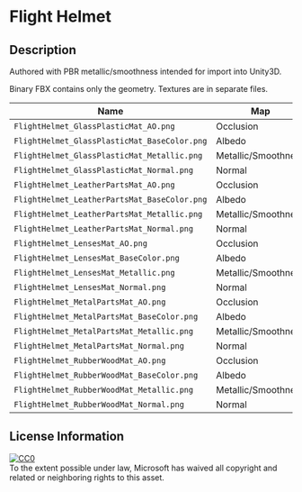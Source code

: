 # Flight Helmet

## Description

Authored with PBR metallic/smoothness intended for import into Unity3D.

Binary FBX contains only the geometry. Textures are in separate files.

|Name|Map|
|----|---|
|`FlightHelmet_GlassPlasticMat_AO.png`|Occlusion|
|`FlightHelmet_GlassPlasticMat_BaseColor.png`|Albedo|
|`FlightHelmet_GlassPlasticMat_Metallic.png`|Metallic/Smoothness|
|`FlightHelmet_GlassPlasticMat_Normal.png`|Normal|
|`FlightHelmet_LeatherPartsMat_AO.png`|Occlusion|
|`FlightHelmet_LeatherPartsMat_BaseColor.png`|Albedo|
|`FlightHelmet_LeatherPartsMat_Metallic.png`|Metallic/Smoothness|
|`FlightHelmet_LeatherPartsMat_Normal.png`|Normal|
|`FlightHelmet_LensesMat_AO.png`|Occlusion|
|`FlightHelmet_LensesMat_BaseColor.png`|Albedo|
|`FlightHelmet_LensesMat_Metallic.png`|Metallic/Smoothness|
|`FlightHelmet_LensesMat_Normal.png`|Normal|
|`FlightHelmet_MetalPartsMat_AO.png`|Occlusion|
|`FlightHelmet_MetalPartsMat_BaseColor.png`|Albedo|
|`FlightHelmet_MetalPartsMat_Metallic.png`|Metallic/Smoothness|
|`FlightHelmet_MetalPartsMat_Normal.png`|Normal|
|`FlightHelmet_RubberWoodMat_AO.png`|Occlusion|
|`FlightHelmet_RubberWoodMat_BaseColor.png`|Albedo|
|`FlightHelmet_RubberWoodMat_Metallic.png`|Metallic/Smoothness|
|`FlightHelmet_RubberWoodMat_Normal.png`|Normal|

## License Information

[![CC0](http://i.creativecommons.org/p/zero/1.0/88x31.png)](http://creativecommons.org/publicdomain/zero/1.0/)  
To the extent possible under law, Microsoft has waived all copyright and related or neighboring rights to this asset.
